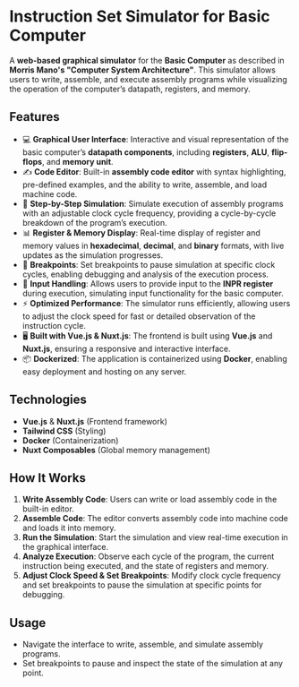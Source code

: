 # Instruction Set Simulator for Basic Computer

A **web-based graphical simulator** for the **Basic Computer** as described in **Morris Mano's "Computer System Architecture"**. This simulator allows users to write, assemble, and execute assembly programs while visualizing the operation of the computer’s datapath, registers, and memory.

## Features

- 💻 **Graphical User Interface**: Interactive and visual representation of the basic computer’s **datapath components**, including **registers**, **ALU**, **flip-flops**, and **memory unit**.
- ✍️ **Code Editor**: Built-in **assembly code editor** with syntax highlighting, pre-defined examples, and the ability to write, assemble, and load machine code.
- 🔄 **Step-by-Step Simulation**: Simulate execution of assembly programs with an adjustable clock cycle frequency, providing a cycle-by-cycle breakdown of the program’s execution.
- 📊 **Register & Memory Display**: Real-time display of register and memory values in **hexadecimal**, **decimal**, and **binary** formats, with live updates as the simulation progresses.
- 🚨 **Breakpoints**: Set breakpoints to pause simulation at specific clock cycles, enabling debugging and analysis of the execution process.
- 🔄 **Input Handling**: Allows users to provide input to the **INPR register** during execution, simulating input functionality for the basic computer.
- ⚡ **Optimized Performance**: The simulator runs efficiently, allowing users to adjust the clock speed for fast or detailed observation of the instruction cycle.
- 🖥️ **Built with Vue.js & Nuxt.js**: The frontend is built using **Vue.js** and **Nuxt.js**, ensuring a responsive and interactive interface.
- 📦 **Dockerized**: The application is containerized using **Docker**, enabling easy deployment and hosting on any server.

## Technologies

- **Vue.js** & **Nuxt.js** (Frontend framework)
- **Tailwind CSS** (Styling)
- **Docker** (Containerization)
- **Nuxt Composables** (Global memory management)

## How It Works

1. **Write Assembly Code**: Users can write or load assembly code in the built-in editor.
2. **Assemble Code**: The editor converts assembly code into machine code and loads it into memory.
3. **Run the Simulation**: Start the simulation and view real-time execution in the graphical interface.
4. **Analyze Execution**: Observe each cycle of the program, the current instruction being executed, and the state of registers and memory.
5. **Adjust Clock Speed & Set Breakpoints**: Modify clock cycle frequency and set breakpoints to pause the simulation at specific points for debugging.

## Usage

- Navigate the interface to write, assemble, and simulate assembly programs.
- Set breakpoints to pause and inspect the state of the simulation at any point.

